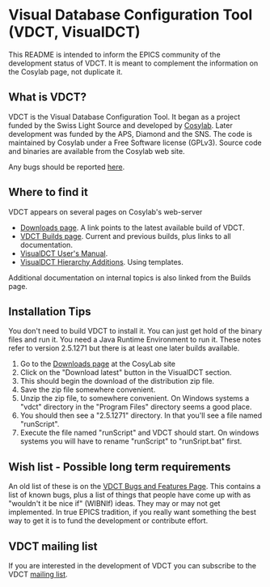 # Visual Database Configuration Tool (VDCT, VisualDCT)

This README is intended to inform the EPICS community of the development status of VDCT. It is meant to complement the information on the Cosylab page, not duplicate it.

## What is VDCT?

VDCT is the Visual Database Configuration Tool. It began as a project funded by the Swiss Light Source and developed by [Cosylab](http://www.cosylab.com/). Later development was funded by the APS, Diamond and the SNS. The code is maintained by Cosylab under a Free Software license (GPLv3). Source code and binaries are available from the Cosylab web site.

Any bugs should be reported [here](https://github.com/epics-extensions/VisualDCT/issues).

## Where to find it

VDCT appears on several pages on Cosylab's web-server

* [Downloads page](http://cosylab.com/resources/downloads_/). A link points to the latest available build of VDCT.
* [VDCT Builds page](http://visualdct.cosylab.com/builds/VisualDCT/). Current and previous builds, plus links to all documentation.
* [VisualDCT User's Manual](http://visualdct.cosylab.com/builds/VisualDCT/2.6.1274/doc/MAN-VisualDCT_Users_Manual.html).
* [VisualDCT Hierarchy Additions](http://visualdct.cosylab.com/builds/VisualDCT/2.6.1274/doc/SPE-VisualDCT_Hierarchy_Additions.html). Using templates.

Additional documentation on internal topics is also linked from the Builds page.

## Installation Tips

You don't need to build VDCT to install it. You can just get hold of the binary files and run it. You need a Java Runtime Environment to run it. These notes refer to version 2.5.1271 but there is at least one later builds available.

1. Go to the [Downloads page](http://cosylab.com/resources/downloads_/) at the CosyLab site
2. Click on the "Download latest" button in the VisualDCT section.
3. This should begin the download of the distribution zip file.
4. Save the zip file somewhere convenient.
5. Unzip the zip file, to somewhere convenient. On Windows systems a "vdct" directory in the "Program Files" directory seems a good place.
6. You should then see a "2.5.1271" directory. In that you'll see a file named "runScript".
7. Execute the file named "runScript" and VDCT should start. On windows systems you will have to rename "runScript" to "runSript.bat" first.

## Wish list - Possible long term requirements

An old list of these is on the [VDCT Bugs and Features Page](https://wiki-ext.aps.anl.gov/epics/index.php/VDCT_Bugs_and_Features_Page). This contains a list of known bugs, plus a list of things that people have come up with as "wouldn't it be nice if" (WIBNIf) ideas. They may or may not get implemented. In true EPICS tradition, if you really want something the best way to get it is to fund the development or contribute effort.

## VDCT mailing list

If you are interested in the development of VDCT you can subscribe to the VDCT [mailing list](http://lists.cosylab.com/).